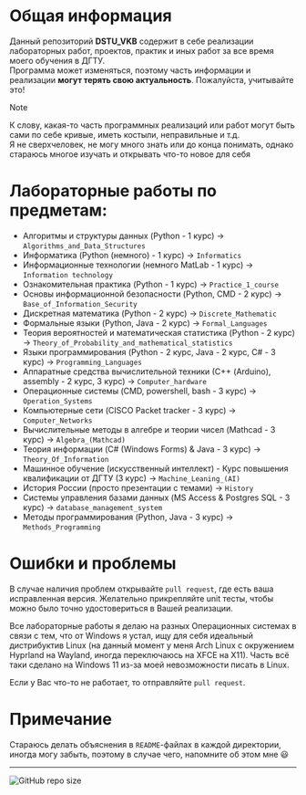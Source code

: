 
# Общая информация

Данный репозиторий <b>DSTU_VKB</b> содержит в себе реализации лабораторных работ, проектов, практик и иных работ за все время моего обучения в ДГТУ. <br>
Программа может изменяться, поэтому часть информации и реализации **могут терять свою актуальность**. Пожалуйста, учитывайте это!

> [!NOTE]
> К слову, какая-то часть программных реализаций или работ могут быть сами по себе кривые, иметь костыли, неправильные и т.д.<br> 
> Я не сверхчеловек, не могу много знать или до конца понимать, однако стараюсь многое изучать и открывать что-то новое для себя<br>

# Лабораторные работы по предметам:

- Алгоритмы и структуры данных (Python - 1 курс) -> `Algorithms_and_Data_Structures`
- Информатика (Python (немного) - 1 курс) -> `Informatics`
- Информационные технологии (немного MatLab - 1 курс) -> `Information technology`
- Ознакомительная практика (Python - 1 курс) -> `Practice_1_course`
- Основы информационной безопасности (Python, CMD - 2 курс) -> `Base_of_Information_Security`
- Дискретная математика (Python - 2 курс) -> `Discrete_Mathematic`
- Формальные языки (Python, Java - 2 курс) -> `Formal_Languages`
- Теория вероятностей и математическая статистика (Python - 2 курс) -> `Theory_of_Probability_and_mathematical_statistics`
- Языки программирования (Python - 2 курс, Java - 2 курс, С# - 3 курс) -> `Programming_Languages`
- Аппаратные средства вычислительной техники (С++ (Arduino), assembly - 2 курс, 3 курс) -> `Computer_hardware`
- Операционные системы (CMD, powershell, bash - 3 курс) -> `Operation_Systems`
- Компьютерные сети (CISCO Packet tracker - 3 курс) -> `Computer_Networks`
- Вычислительные методы в алгебре и теории чисел (Mathcad - 3 курс) -> `Algebra_(Mathcad)`
- Теория информации (C# (Windows Forms) & Java - 3 курс) -> `Theory_Of_Information`
- Машинное обучение (искусственный интеллект) - Курс повышения квалификации от ДГТУ (3 курс) -> `Machine_Leaning_(AI)`
- История России (просто презентации с темами) -> `History`
- Системы управления базами данных (MS Access & Postgres SQL - 3 курс) -> `database_management_system`
- Методы программирования (Python, Java - 3 курс) -> `Methods_Programming`



# Ошибки и проблемы

В случае наличия проблем открывайте `pull request`, где есть ваша исправленная версия.
Желательно прикрепляйте unit тесты, чтобы можно было точно удостовериться в Вашей реализации.

Все лабораторные работы я делаю на разных Операционных системах в связи с тем, что от Windows я устал, ищу для себя идеальный дистрибуктив Linux (на данный момент у меня Arch Linux с окружением Hyprland на Wayland, иногда переключаюсь на XFCE на X11). Часть всё таки сделано на Windows 11 из-за моей невозможности писать в Linux. 

Если у Вас что-то не работает, то отправляйте `pull request`. 

# Примечание

Стараюсь делать объяснения в `README`-файлах в каждой директории, иногда могу забыть, поэтому в случае чего, напомните об этом мне 😃


---
![GitHub repo size](https://img.shields.io/github/repo-size/Kikuzawa/DSTU_VKB)

